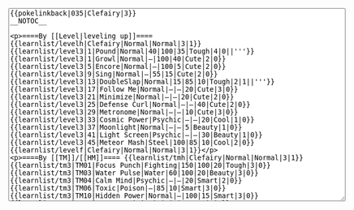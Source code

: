 </p><textarea readonly="" accesskey="," id="wpTextbox1" cols="80" rows="25" style="" class="mw-editfont-monospace" lang="en" dir="ltr" name="wpTextbox1">{{pokelinkback|035|Clefairy|3}}
__NOTOC__

====By [[Level|leveling up]]====
{{learnlist/levelh|Clefairy|Normal|Normal|3|1}}
{{learnlist/level3|1|Pound|Normal|40|100|35|Tough|4|0||'''}}
{{learnlist/level3|1|Growl|Normal|—|100|40|Cute|2|0}}
{{learnlist/level3|5|Encore|Normal|—|100|5|Cute|2|0}}
{{learnlist/level3|9|Sing|Normal|—|55|15|Cute|2|0}}
{{learnlist/level3|13|DoubleSlap|Normal|15|85|10|Tough|2|1||'''}}
{{learnlist/level3|17|Follow Me|Normal|—|—|20|Cute|3|0}}
{{learnlist/level3|21|Minimize|Normal|—|—|20|Cute|2|0}}
{{learnlist/level3|25|Defense Curl|Normal|—|—|40|Cute|2|0}}
{{learnlist/level3|29|Metronome|Normal|—|—|10|Cute|3|0}}
{{learnlist/level3|33|Cosmic Power|Psychic|—|—|20|Cool|1|0}}
{{learnlist/level3|37|Moonlight|Normal|—|—|5|Beauty|1|0}}
{{learnlist/level3|41|Light Screen|Psychic|—|—|30|Beauty|1|0}}
{{learnlist/level3|45|Meteor Mash|Steel|100|85|10|Cool|2|0}}
{{learnlist/levelf|Clefairy|Normal|Normal|3|1}}

====By [[TM]]/[[HM]]====
{{learnlist/tmh|Clefairy|Normal|Normal|3|1}}
{{learnlist/tm3|TM01|Focus Punch|Fighting|150|100|20|Tough|3|0}}
{{learnlist/tm3|TM03|Water Pulse|Water|60|100|20|Beauty|3|0}}
{{learnlist/tm3|TM04|Calm Mind|Psychic|—|—|20|Smart|2|0}}
{{learnlist/tm3|TM06|Toxic|Poison|—|85|10|Smart|3|0}}
{{learnlist/tm3|TM10|Hidden Power|Normal|—|100|15|Smart|3|0}}
{{learnlist/tm3|TM11|Sunny Day|Fire|—|—|5|Beauty|1|0}}
{{learnlist/tm3|TM13|Ice Beam|Ice|95|100|10|Beauty|2|1}}
{{learnlist/tm3|TM14|Blizzard|Ice|120|70|5|Beauty|4|0}}
{{learnlist/tm3|TM16|Light Screen|Psychic|—|—|30|Beauty|1|0}}
{{learnlist/tm3|TM17|Protect|Normal|—|—|10|Cute|1|0}}
{{learnlist/tm3|TM18|Rain Dance|Water|—|—|5|Tough|1|0}}
{{learnlist/tm3|TM20|Safeguard|Normal|—|—|25|Beauty|1|0}}
{{learnlist/tm3|TM21|Frustration|Normal|—|100|20|Cute|1|0||'''}}
{{learnlist/tm3|TM22|SolarBeam|Grass|120|100|10|Cool|4|0}}
{{learnlist/tm3|TM23|Iron Tail|Steel|100|75|15|Cool|1|4}}
{{learnlist/tm3|TM24|Thunderbolt|Electric|95|100|15|Cool|4|0}}
{{learnlist/tm3|TM25|Thunder|Electric|120|70|10|Cool|2|2}}
{{learnlist/tm3|TM27|Return|Normal|—|100|20|Cute|1|0||'''}}
{{learnlist/tm3|TM28|Dig|Ground|60|100|10|Smart|1|0}}
{{learnlist/tm3|TM29|Psychic|Psychic|90|100|10|Smart|1|3|}}
{{learnlist/tm3|TM30|Shadow Ball|Ghost|80|100|15|Smart|3|0}}
{{learnlist/tm3|TM31|Brick Break|Fighting|75|100|15|Cool|1|4}}
{{learnlist/tm3|TM32|Double Team|Normal|—|—|15|Cool|2|0}}
{{learnlist/tm3|TM33|Reflect|Psychic|—|—|20|Smart|1|0}}
{{learnlist/tm3|TM34|Shock Wave|Electric|60|—|20|Cool|2|0}}
{{learnlist/tm3|TM35|Flamethrower|Fire|95|100|15|Beauty|4|0}}
{{learnlist/tm3|TM38|Fire Blast|Fire|120|85|5|Beauty|4|0}}
{{learnlist/tm3|TM42|Facade|Normal|70|100|20|Cute|2|0||'''}}
{{learnlist/tm3|TM43|Secret Power|Normal|70|100|20|Smart|1|0||'''}}
{{learnlist/tm3|TM44|Rest|Psychic|—|—|10|Cute|2|0}}
{{learnlist/tm3|TM45|Attract|Normal|—|100|15|Cute|2|0}}
{{learnlist/tm3|TM49|Snatch|Dark|—|—|10|Smart|2|1}}
{{learnlist/tm3|HM04|Strength|Normal|80|100|15|Tough|2|1||'''}}
{{learnlist/tm3|HM05|Flash|Normal|—|70|20|Beauty|3|0}}
{{learnlist/tmf|Clefairy|Normal|Normal|3|1}}

====By {{pkmn|breeding}}====
{{learnlist/breedh|Clefairy|Normal|Normal|3|1}}
{{learnlist/breed3|{{MSP/3|183|Marill}}{{MSP/3|184|Azumarill}}{{MSP/3|351|Castform}}|Amnesia|Psychic|—|—|20|Cute|1|0|*}}
{{learnlist/breed3|{{MSP/3|183|Marill}}{{MSP/3|184|Azumarill}}|Belly Drum|Normal|—|—|10|Cute|1|0|*}}
{{learnlist/breed3|{{MSP/3|035|Clefairy}}{{MSP/3|036|Clefable}}{{MSP/3|176|Togetic}}|Metronome|Normal|—|—|10|Cute|3|0}}
{{learnlist/breed3|{{MSP/3|039|Jigglypuff}}|Mimic|Normal|—|—|10|Cute|1|0}}
{{learnlist/breed3|{{MSP/3|025|Pikachu}}{{MSP/3|026|Raichu}}{{MSP/3|183|Marill}}{{MSP/3|184|Azumarill}}{{MSP/3|209|Snubbull}}{{MSP/3|210|Granbull}}|Present|Normal|—|90|15|Cute|3|0|*|'''}}
{{learnlist/breed3|{{MSP/3|187|Hoppip}}{{MSP/3|188|Skiploom}}{{MSP/3|189|Jumpluff}}|Splash|Normal|—|—|40|Cute|2|0}}
{{learnlist/breed3|{{MSP/3|300|Skitty}}{{MSP/3|301|Delcatty}}|Substitute|Normal|—|—|10|Smart|2|0|*}}
{{learnlist/breed3|{{MSP/3|176|Togetic}}|Wish|Normal|—|—|10|Cute|3|0}}
{{learnlist/breedf|Clefairy|Normal|Normal|3|1}}

====By [[Move Tutor|tutoring]]====
{{learnlist/tutorh|Clefairy|Normal|Normal|3|1}}
{{learnlist/tutor3|Body Slam|Normal|85|100|15|Tough|1|4||'''|yes|yes|yes}}
{{learnlist/tutor3|Counter|Fighting|—|100|20|Tough|2|0|||yes|yes|no}}
{{learnlist/tutor3|Defense Curl|Normal|—|—|40|Cute|2|0|||no|yes|no}}
{{learnlist/tutor3|Double-Edge|Normal|120|100|15|Tough|6|0||'''|yes|yes|yes}}
{{learnlist/tutor3|Dream Eater|Psychic|100|100|15|Smart|2|2|||yes|yes|yes}}
{{learnlist/tutor3|DynamicPunch|Fighting|100|50|5|Cool|2|1|||no|yes|no}}
{{learnlist/tutor3|Endure|Normal|—|—|10|Tough|2|0|||no|yes|no}}
{{learnlist/tutor3|Fire Punch|Fire|75|100|15|Beauty|4|0|||no|yes|no}}
{{learnlist/tutor3|Ice Punch|Ice|75|100|15|Beauty|4|0|||no|yes|no}}
{{learnlist/tutor3|Mega Kick|Normal|120|75|5|Cool|4|0||'''|yes|yes|no}}
{{learnlist/tutor3|Mega Punch|Normal|80|85|20|Tough|4|0||'''|yes|yes|no}}
{{learnlist/tutor3|Metronome|Normal|—|—|10|Cute|3|0|||yes|yes|no}}
{{learnlist/tutor3|Mimic|Normal|—|—|10|Cute|1|0|||yes|yes|yes}}
{{learnlist/tutor3|Mud-Slap|Ground|20|100|10|Cute|2|1|||no|yes|no}}
{{learnlist/tutor3|Nightmare|Ghost|—|—|15|Smart|1|3|||no|no|yes}}
{{learnlist/tutor3|Psych Up|Normal|—|—|10|Smart|2|0|||no|yes|no}}
{{learnlist/tutor3|Rollout|Rock|30|90|20|Tough|3|0|||no|yes|no}}
{{learnlist/tutor3|Seismic Toss|Fighting|—|100|20|Tough|2|1|||yes|yes|yes}}
{{learnlist/tutor3|Sleep Talk|Normal|—|—|10|Cute|3|0|||no|yes|no}}
{{learnlist/tutor3|Snore|Normal|40|100|15|Cute|4|0||'''|no|yes|no}}
{{learnlist/tutor3|Softboiled|Normal|—|—|10|Beauty|4|0|||yes|yes|no}}
{{learnlist/tutor3|Substitute|Normal|—|—|10|Smart|2|0|||yes|yes|yes}}
{{learnlist/tutor3|Swagger|Normal|—|90|15|Cute|2|0|||no|yes|yes}}
{{learnlist/tutor3|Thunder Wave|Electric|—|100|20|Cool|2|1|||yes|yes|yes}}
{{learnlist/tutor3|ThunderPunch|Electric|75|100|15|Cool|4|0|||no|yes|no}}
{{learnlist/tutorf|Clefairy|Normal|Normal|3|1}}

====By a prior [[evolution]]====
{{Learnlist/prevoh|Clefairy|Normal|Normal|3|2}}
{{Learnlist/prevo3|173|Cleffa|||||Charm|Normal|—|100|20|Cute|2|1}}
{{Learnlist/prevo3|173|Cleffa|||||Sweet Kiss|Normal|—|75|10|Cute|2|0}}
{{Learnlist/prevo3|173|Cleffa|||||Magical Leaf|Grass|60|—|20|Beauty|2|0||FRLG}}
{{Learnlist/prevo3|173|Cleffa|t||||Icy Wind|Ice|55|95|15|Beauty|1|3}}
{{Learnlist/prevof|Clefairy|Normal|Normal|3|2}}

[[it:Clefairy/Mosse apprese in terza generazione]]
[[zh:皮皮/第三世代招式表]]
